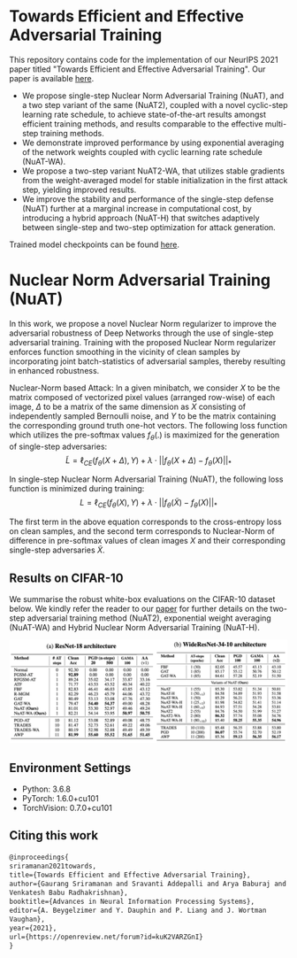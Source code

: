 # Towards Efficient and Effective Adversarial Training

This repository contains code for the implementation of our NeurIPS 2021 paper titled "Towards Efficient and Effective Adversarial Training". Our paper is available [here](https://papers.nips.cc/paper/2021/hash/62889e73828c756c961c5a6d6c01a463-Abstract.html).

- We propose single-step Nuclear Norm Adversarial Training (NuAT), and a two step variant
of the same (NuAT2), coupled with a novel cyclic-step learning rate schedule, to achieve
state-of-the-art results amongst efficient training methods, and results comparable to the
effective multi-step training methods.
- We demonstrate improved performance by using exponential averaging of the network
weights coupled with cyclic learning rate schedule (NuAT-WA).
- We propose a two-step variant NuAT2-WA, that utilizes stable gradients from the weight-averaged model for stable initialization in the first attack step, yielding improved results.
- We improve the stability and performance of the single-step defense (NuAT) further at a
marginal increase in computational cost, by introducing a hybrid approach (NuAT-H) that
switches adaptively between single-step and two-step optimization for attack generation.


Trained model checkpoints can be found [here](https://drive.google.com/drive/folders/1YVUAkccrIF0-tFFyE8ia36WWcQzrbk7_?usp=sharing).


# Nuclear Norm Adversarial Training (NuAT)

In this work, we propose a novel Nuclear Norm regularizer to improve the adversarial robustness of Deep Networks through the use of single-step adversarial training. Training with the proposed Nuclear Norm regularizer enforces function smoothing in the vicinity of clean samples by incorporating joint batch-statistics of adversarial samples, thereby resulting in enhanced robustness.

Nuclear-Norm based Attack: In a given minibatch, we consider $X$ to be the matrix composed of vectorized pixel values (arranged row-wise) of each image, $\Delta$ to be a matrix of the same dimension as $X$ consisting of independently sampled Bernoulli noise, and $Y$ to be the matrix containing the corresponding ground truth one-hot vectors. The following loss function which utilizes the pre-softmax values $f_\theta(.)$ is maximized for the generation of single-step adversaries: 
$$ \widetilde{L} = \ell_{CE}(f_{\theta} (X + \Delta) , Y ) + \lambda \cdot || f_{\theta} (X+\Delta) - f_{\theta} (X) ||_*$$

In single-step Nuclear Norm Adversarial Training (NuAT), the following loss function is minimized during training:
$$ L = \ell_{CE}(f_{\theta} (X) , Y ) + \lambda \cdot || f_{\theta} (\widetilde{X}) -  f_{\theta} (X) ||_* $$

The first term in the above equation corresponds to the cross-entropy loss on clean samples, and the second term corresponds to Nuclear-Norm of difference in pre-softmax values of clean images $X$ and their corresponding single-step adversaries $\widetilde{X}$.


## Results on CIFAR-10

We summarise the robust white-box evaluations on the CIFAR-10 dataset below. We kindly refer the reader to our [paper](https://papers.nips.cc/paper/2021/hash/62889e73828c756c961c5a6d6c01a463-Abstract.html) for further details on the two-step adversarial training method (NuAT2), exponential weight averaging (NuAT-WA) and Hybrid Nuclear Norm Adversarial Training (NuAT-H).

<p align="left">
    <img src="CIFAR10/CIFAR10_results.png" width="1000"\>
</p>


## Environment Settings
+ Python: 3.6.8
+ PyTorch: 1.6.0+cu101
+ TorchVision: 0.7.0+cu101



## Citing this work
```
@inproceedings{
sriramanan2021towards,
title={Towards Efficient and Effective Adversarial Training},
author={Gaurang Sriramanan and Sravanti Addepalli and Arya Baburaj and Venkatesh Babu Radhakrishnan},
booktitle={Advances in Neural Information Processing Systems},
editor={A. Beygelzimer and Y. Dauphin and P. Liang and J. Wortman Vaughan},
year={2021},
url={https://openreview.net/forum?id=kuK2VARZGnI}
}
```

